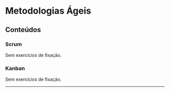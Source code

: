 # Metodologias Ágeis

## Conteúdos

### Scrum

Sem exercícios de fixação.

### Kanban

Sem exercícios de fixação.

---

